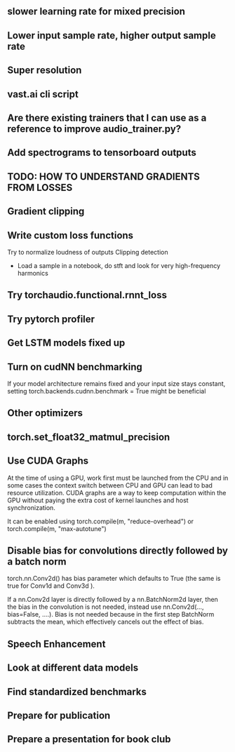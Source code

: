 
## slower learning rate for mixed precision

## Lower input sample rate, higher output sample rate

## Super resolution

## vast.ai cli script

## Are there existing trainers that I can use as a reference to improve audio_trainer.py?

## Add spectrograms to tensorboard outputs

## TODO: HOW TO UNDERSTAND GRADIENTS FROM LOSSES

## Gradient clipping

## Write custom loss functions
Try to normalize loudness of outputs
Clipping detection

*   Load a sample in a notebook, do stft and
    look for very high-frequency harmonics

## Try torchaudio.functional.rnnt_loss

## Try pytorch profiler

## Get LSTM models fixed up

## Turn on cudNN benchmarking
If your model architecture remains fixed and your input size stays constant, setting torch.backends.cudnn.benchmark = True might be beneficial

## Other optimizers

## torch.set_float32_matmul_precision

## Use CUDA Graphs
At the time of using a GPU, work first must be launched from the CPU and in some cases the context switch between CPU and GPU can lead to bad resource utilization. CUDA graphs are a way to keep computation within the GPU without paying the extra cost of kernel launches and host synchronization.

It can be enabled using
torch.compile(m, "reduce-overhead")
or
torch.compile(m, "max-autotune")

## Disable bias for convolutions directly followed by a batch norm
torch.nn.Conv2d() has bias parameter which defaults to True (the same is true for Conv1d and Conv3d ).

If a nn.Conv2d layer is directly followed by a nn.BatchNorm2d layer, then the bias in the convolution is not needed, instead use nn.Conv2d(..., bias=False, ....). Bias is not needed because in the first step BatchNorm subtracts the mean, which effectively cancels out the effect of bias.

## Speech Enhancement

## Look at different data models

## Find standardized benchmarks

## Prepare for publication

## Prepare a presentation for book club


